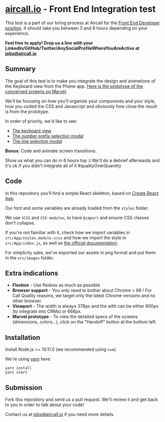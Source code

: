 # [aircall.io](https://aircall.io) - Front End Integration test

This test is a part of our hiring process at Aircall for the [Front End Developer position](https://jobs.lever.co/aircall/2ffeb0b4-a76f-4c13-aa36-1ffd17c7b93c). It should take you between 3 and 6 hours depending on your experience.

**Feel free to apply! Drop us a line with your LinkedIn/GitHub/Twitter/AnySocialProfileWhereYouAreActive at jobs@aircall.io**

## Summary

The goal of this test is to make you integrate the design and animations of the Keyboard view from the Phone app. [Here is the prototype of the concerned screens on Marvel](https://marvelapp.com/656if15).

We'll be focusing on how you'll organize your components and your style, how you coded the CSS and Javascript and obviously how close the result is from the prototype.

In order of priority, we'd like to see:

- [The keyboard view](https://marvelapp.com/656if15/screen/50639157)
- [The number prefix selection modal](https://marvelapp.com/656if15/screen/50639160)
- [The line selection modal](https://marvelapp.com/656if15/screen/50639164)

**Bonus**: Code and animate screen transitions.

Show us what you can do in 6 hours top :) We'll do a debrief afterwards and it's ok if you didn't integrate all of it #qualityOverQuantity

## Code

In this repository you'll find a simple React skeleton, based on [Create React App](https://facebook.github.io/create-react-app/).

Our font and some variables are already loaded from the `styles` folder.

We use `SCSS` and `CSS modules`, to have `@import` and ensure CSS classes don't collapse.

If you're not familiar with it, check how we import variables in `src/App/styles.module.scss` and how we import the style in `src/App/index.js`, as well as [the official documentation](https://facebook.github.io/create-react-app/docs/adding-a-css-modules-stylesheet).

For simplicity sake, we've exported our assets in png format and put them in the `src/images` folder.

## Extra indications

- **Flexbox** - Use flexbox as much as possible
- **Browser support** - You only need to bother about Chrome > 66 ! For Call Quality reasons, we target only the latest Chrome versions and no other browser.
- **Viewport** - The width is always 376px and the with can be either 600px (to integrate into CRMs) or 666px.
- **Marvel prototype** - To view the detailed specs of the screens (dimensions, colors...), click on the "Handoff" button at the bottom left.

## Installation

Install Node.js >= 10.11.0 (we recommended using `nvm`).

We're using [yarn](https://yarnpkg.com/lang/en/) here:

```
yarn install
yarn start
```

## Submission

Fork this repository and send us a pull request. We'll review it and get back to you in order to talk about your code!

Contact us at jobs@aircall.io if you need more details.
